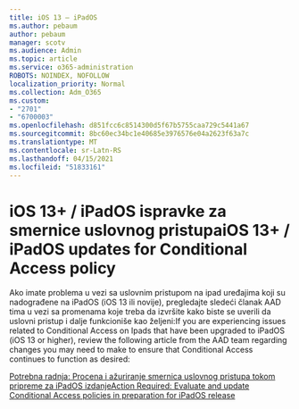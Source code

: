 ```yaml
---
title: iOS 13 – iPadOS
ms.author: pebaum
author: pebaum
manager: scotv
ms.audience: Admin
ms.topic: article
ms.service: o365-administration
ROBOTS: NOINDEX, NOFOLLOW
localization_priority: Normal
ms.collection: Adm_O365
ms.custom:
- "2701"
- "6700003"
ms.openlocfilehash: d851fcc6c8514300d5f67b5755caa729c5441a67
ms.sourcegitcommit: 8bc60ec34bc1e40685e3976576e04a2623f63a7c
ms.translationtype: MT
ms.contentlocale: sr-Latn-RS
ms.lasthandoff: 04/15/2021
ms.locfileid: "51833161"
---
```

# <a name="ios-13--ipados-updates-for-conditional-access-policy"></a><span data-ttu-id="c5e4a-102">iOS 13+ / iPadOS ispravke za smernice uslovnog pristupa</span><span class="sxs-lookup"><span data-stu-id="c5e4a-102">iOS 13+ / iPadOS updates for Conditional Access policy</span></span>

<span data-ttu-id="c5e4a-103">Ako imate problema u vezi sa uslovnim pristupom na ipad uređajima koji su nadograđene na iPadOS (iOS 13 ili novije), pregledajte sledeći članak AAD tima u vezi sa promenama koje treba da izvršite kako biste se uverili da uslovni pristup i dalje funkcioniše kao željeni:</span><span class="sxs-lookup"><span data-stu-id="c5e4a-103">If you are experiencing issues related to Conditional Access on Ipads that have been upgraded to iPadOS (iOS 13 or higher), review the following article from the AAD team regarding changes you may need to make to ensure that Conditional Access continues to function as desired:</span></span>

[<span data-ttu-id="c5e4a-104">Potrebna radnja: Procena i ažuriranje smernica uslovnog pristupa tokom pripreme za iPadOS izdanje</span><span class="sxs-lookup"><span data-stu-id="c5e4a-104">Action Required: Evaluate and update Conditional Access policies in preparation for iPadOS release</span></span>](https://support.microsoft.com/help/4521038/action-required-update-conditional-access-policies-for-ipados)